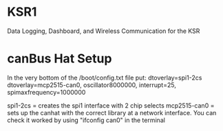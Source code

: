 # KSR1
Data Logging, Dashboard, and Wireless Communication for the KSR 

# canBus Hat Setup
In the very bottom of the /boot/config.txt file put:
dtoverlay=spi1-2cs
dtoverlay=mcp2515-can0, oscillator8000000, interrupt=25, spimaxfrequency=1000000

spi1-2cs = creates the spi1 interface with 2 chip selects
mcp2515-can0 = sets up the canhat with the correct library at a network interface.
You can check it worked by using "ifconfig can0" in the terminal